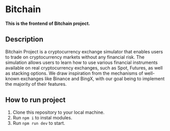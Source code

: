 # Bitchain 

**This is the frontend of Bitchain project.**

## Description

Bitchain Project is a cryptocurrency exchange simulator that enables users to trade on cryptocurrency markets without any financial risk. The simulation allows users to learn how to use various financial instruments available on real cryptocurrency exchanges, such as Spot, Futures, as well as stacking options. We draw inspiration from the mechanisms of well-known exchanges like Binance and BingX, with our goal being to implement the majority of their features.

## How to run project

1. Clone this repository to your local machine.
2. Run `npm i` to instal modules.
3. Run `npm run dev` to start.